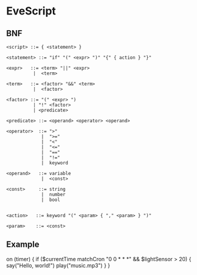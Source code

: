 EveScript
==========



## BNF


```bnf
<script> ::= { <statement> }

<statement> ::= "if" "(" <expr> ")" "{" { action } "}"

<expr>   ::= <term> "||" <expr>
          |  <term>

<term>   ::= <factor> "&&" <term>
          |  <factor>

<factor> ::= "(" <expr> ")
          | "!" <factor>
          | <predicate>

<predicate> ::= <operand> <operator> <operand>

<operator>  ::= ">"
             |  ">="
             |  "<"
             |  "<="
             |  "=="
             |  "!="
             |  keyword

<operand>   ::= variable
             |  <const>

<const>     ::= string
             |  number
             |  bool


<action>   ::= keyword "(" <param> { "," <param> } ")"

<param>    ::= <const>
```


## Example

on (timer) {
    if ($currentTime matchCron "0 0 * * *" && $lightSensor > 20) {
        say("Hello, world!")
        play("music.mp3")
    }
}